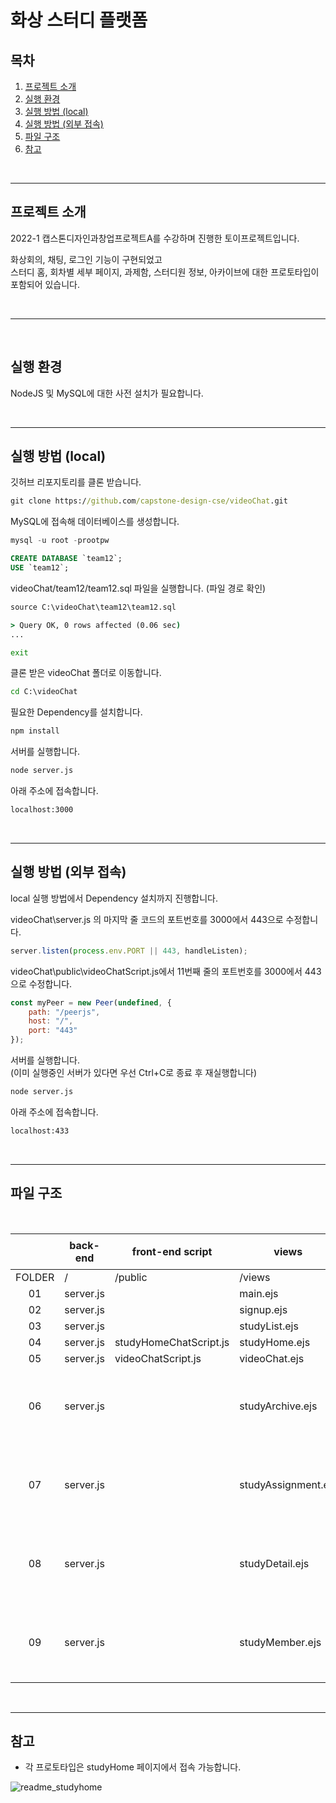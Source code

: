 # 화상 스터디 플랫폼

## 목차
1. [프로젝트 소개](#프로젝트-소개) <br>
1. [실행 환경](#실행-환경)<br>
1. [실행 방법 (local)](#실행-방법-local)<br>
1. [실행 방법 (외부 접속)](#실행-방법-외부-접속)<br>
1. [파일 구조](#파일-구조)
1. [참고](#참고)


<br>

---

## 프로젝트 소개

2022-1 캡스톤디자인과창업프로젝트A를 수강하며 진행한 토이프로젝트입니다.

화상회의, 채팅, 로그인 기능이 구현되었고 <br>
스터디 홈, 회차별 세부 페이지, 과제함, 스터디원 정보, 아카이브에 대한 프로토타입이 포함되어 있습니다. 

<br>

---

<br>

## 실행 환경
NodeJS 및 MySQL에 대한 사전 설치가 필요합니다.

<br>

---

## 실행 방법 (local)

깃허브 리포지토리를 클론 받습니다.
```cmd
git clone https://github.com/capstone-design-cse/videoChat.git
```

MySQL에 접속해 데이터베이스를 생성합니다.
```sql
mysql -u root -prootpw

CREATE DATABASE `team12`;
USE `team12`;
```

videoChat/team12/team12.sql 파일을 실행합니다. (파일 경로 확인)
```cmd
source C:\videoChat\team12\team12.sql

> Query OK, 0 rows affected (0.06 sec)
...

exit
```

클론 받은 videoChat 폴더로 이동합니다.
```cmd
cd C:\videoChat
```

필요한 Dependency를 설치합니다.
```cmd
npm install
```

서버를 실행합니다.
```cmd
node server.js
```

아래 주소에 접속합니다. 
```cmd
localhost:3000
```

<br>

---

## 실행 방법 (외부 접속)

local 실행 방법에서 Dependency 설치까지 진행합니다.

videoChat\server.js 의 마지막 줄 코드의 포트번호를 3000에서 443으로 수정합니다.
```js
server.listen(process.env.PORT || 443, handleListen);
```

videoChat\public\videoChatScript.js에서 11번째 줄의 포트번호를 3000에서 443으로 수정합니다.
```js
const myPeer = new Peer(undefined, {
    path: "/peerjs",
    host: "/",
    port: "443"
});
```

서버를 실행합니다. <br>
(이미 실행중인 서버가 있다면 우선 Ctrl+C로 종료 후 재실행합니다)
```cmd
node server.js
```

아래 주소에 접속합니다. 
```cmd
localhost:433
```
<br>

---

## 파일 구조 
<br>

|   |**back-end**|**front-end script**|**views**      |**비고**|
|:-:|------------|--------------------|---------------|--------|
|FOLDER|/        |/public             |/views         |        |
|01 |server.js   |                    |main.ejs       |        |
|02 |server.js   |                    |signup.ejs     |        |
|03 |server.js   |                    |studyList.ejs  |        |
|04 |server.js   |studyHomeChatScript.js|studyHome.ejs|        |
|05 |server.js   |videoChatScript.js|videoChat.ejs    |        |
|06 |server.js   |                    |studyArchive.ejs     |프로토타입|
|07 |server.js   |                    |studyAssignment.ejs  |프로토타입|
|08 |server.js   |                    |studyDetail.ejs      |프로토타입|
|09 |server.js   |                    |studyMember.ejs      |프로토타입|


<br>

---

## 참고

- 각 프로토타입은 studyHome 페이지에서 접속 가능합니다.

![readme_studyhome](https://user-images.githubusercontent.com/71037606/206397176-a9c7e415-03df-4110-a879-fba5d2d75d43.jpg)